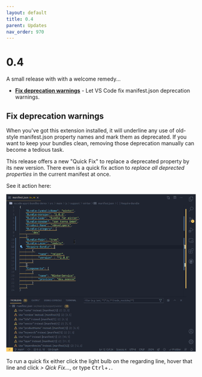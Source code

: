 ```yaml
---
layout: default
title: 0.4
parent: Updates
nav_order: 970
---
```


# 0.4

A small release with with a welcome remedy...

* **[Fix deprecation warnings](#fix-deprecation-warnings)** - Let VS Code fix manifest.json deprecation warnings.

## Fix deprecation warnings

When you've got this extension installed, it will underline any use of old-style manifest.json property names and mark them as deprecated.
If you want to keep your bundles clean, removing those deprecation manually can become a tedious task.

This release offers a new "Quick Fix" to replace a deprecated property by its new version.
There even is a quick fix action to _replace all deprected properties_ in the current manifest at once. 

See it action here:

![Apply Quick Fix All](../images/updates/v0.4.0/apply_quick_fix_all.gif)

To run a quick fix either click the light bulb on the regarding line, hover that line and click _> Qick Fix..._, or type <kbd>Ctrl</kbd>+<kbd>.</kbd>.
